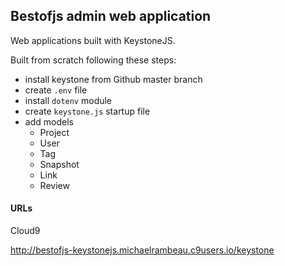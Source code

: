 ## Bestofjs admin web application

Web applications built with KeystoneJS.

Built from scratch following these steps:

* install keystone from Github master branch
* create `.env` file
* install `dotenv` module
* create `keystone.js` startup file
* add models
  * Project
  * User
  * Tag
  * Snapshot
  * Link
  * Review

#### URLs

Cloud9

http://bestofjs-keystonejs.michaelrambeau.c9users.io/keystone